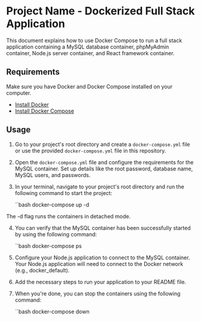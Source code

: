 # Project Name - Dockerized Full Stack Application

This document explains how to use Docker Compose to run a full stack application containing a MySQL database container, phpMyAdmin container, Node.js server container, and React framework container.

## Requirements

Make sure you have Docker and Docker Compose installed on your computer.

- [Install Docker](https://docs.docker.com/get-docker/)
- [Install Docker Compose](https://docs.docker.com/compose/install/)

## Usage

1. Go to your project's root directory and create a `docker-compose.yml` file or use the provided `docker-compose.yml` file in this repository.

2. Open the `docker-compose.yml` file and configure the requirements for the MySQL container. Set up details like the root password, database name, MySQL users, and passwords.

3. In your terminal, navigate to your project's root directory and run the following command to start the project:

   ``bash
   docker-compose up -d

The -d flag runs the containers in detached mode.

4. You can verify that the MySQL container has been successfully started by using the following command:

   ``bash
   docker-compose ps

5. Configure your Node.js application to connect to the MySQL container. Your Node.js application will need to connect to the Docker network (e.g., docker_default).

6. Add the necessary steps to run your application to your README file.

7. When you're done, you can stop the containers using the following command:

   ``bash
   docker-compose down
